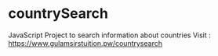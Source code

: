 # countrySearch
JavaScript Project to search information about countries 
Visit : https://www.gulamsirstuition.pw/countrysearch

